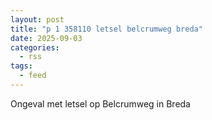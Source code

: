 ```yaml
---
layout: post
title: "p 1 358110 letsel belcrumweg breda"
date: 2025-09-03
categories: 
  - rss
tags: 
  - feed
---
```


Ongeval met letsel op Belcrumweg in Breda
